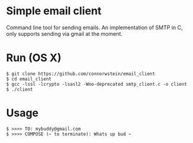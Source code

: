 # Simple email client 

Command line tool for sending emails. An implementation of SMTP in C, only supports sending via gmail at the moment. 

# Run (OS X)

    $ git clone https://github.com/connorwstein/email_client
    $ cd email_client
    $ gcc -lssl -lcrypto -lsasl2 -Wno-deprecated smtp_client.c -o client
    $ ./client

# Usage
    $ >>>> TO: mybuddy@gmail.com
    $ >>>> COMPOSE (~ to terminate): Whats up bud ~

	












